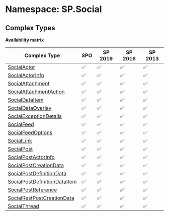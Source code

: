 # Namespace: SP.Social

## Complex Types

**Availability matrix**

Complex Type | SPO | SP 2019 | SP 2016 | SP 2013
----------|-----|---------|---------|--------
[SocialActor](./ComplexTypes/SocialActor.md) | ✅ | ✅ | ✅ | ✅
[SocialActorInfo](./ComplexTypes/SocialActorInfo.md) | ✅ | ✅ | ✅ | ✅
[SocialAttachment](./ComplexTypes/SocialAttachment.md) | ✅ | ✅ | ✅ | ✅
[SocialAttachmentAction](./ComplexTypes/SocialAttachmentAction.md) | ✅ | ✅ | ✅ | ✅
[SocialDataItem](./ComplexTypes/SocialDataItem.md) | ✅ | ✅ | ✅ | ✅
[SocialDataOverlay](./ComplexTypes/SocialDataOverlay.md) | ✅ | ✅ | ✅ | ✅
[SocialExceptionDetails](./ComplexTypes/SocialExceptionDetails.md) | ✅ | ✅ | ✅ | ✅
[SocialFeed](./ComplexTypes/SocialFeed.md) | ✅ | ✅ | ✅ | ✅
[SocialFeedOptions](./ComplexTypes/SocialFeedOptions.md) | ✅ | ✅ | ✅ | ✅
[SocialLink](./ComplexTypes/SocialLink.md) | ✅ | ✅ | ✅ | ✅
[SocialPost](./ComplexTypes/SocialPost.md) | ✅ | ✅ | ✅ | ✅
[SocialPostActorInfo](./ComplexTypes/SocialPostActorInfo.md) | ✅ | ✅ | ✅ | ✅
[SocialPostCreationData](./ComplexTypes/SocialPostCreationData.md) | ✅ | ✅ | ✅ | ✅
[SocialPostDefinitionData](./ComplexTypes/SocialPostDefinitionData.md) | ✅ | ✅ | ✅ | ✅
[SocialPostDefinitionDataItem](./ComplexTypes/SocialPostDefinitionDataItem.md) | ✅ | ✅ | ✅ | ✅
[SocialPostReference](./ComplexTypes/SocialPostReference.md) | ✅ | ✅ | ✅ | ✅
[SocialRestPostCreationData](./ComplexTypes/SocialRestPostCreationData.md) | ✅ | ✅ | ✅ | ✅
[SocialThread](./ComplexTypes/SocialThread.md) | ✅ | ✅ | ✅ | ✅
